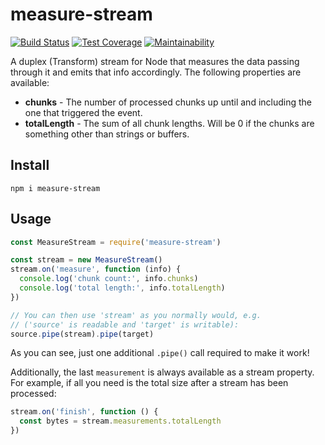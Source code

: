 # measure-stream

[![Build Status](https://travis-ci.com/meyfa/measure-stream.svg?branch=master)](https://travis-ci.com/meyfa/measure-stream)
[![Test Coverage](https://api.codeclimate.com/v1/badges/8a458e83d62bf8a2c619/test_coverage)](https://codeclimate.com/github/meyfa/measure-stream/test_coverage)
[![Maintainability](https://api.codeclimate.com/v1/badges/8a458e83d62bf8a2c619/maintainability)](https://codeclimate.com/github/meyfa/measure-stream/maintainability)

A duplex (Transform) stream for Node that measures the data passing through it
and emits that info accordingly. The following properties are available:

* **chunks** - The number of processed chunks up until and including the one
    that triggered the event.
* **totalLength** - The sum of all chunk lengths. Will be 0 if the chunks are
    something other than strings or buffers.


## Install

```
npm i measure-stream
```


## Usage

```javascript
const MeasureStream = require('measure-stream')

const stream = new MeasureStream()
stream.on('measure', function (info) {
  console.log('chunk count:', info.chunks)
  console.log('total length:', info.totalLength)
})

// You can then use 'stream' as you normally would, e.g.
// ('source' is readable and 'target' is writable):
source.pipe(stream).pipe(target)
```

As you can see, just one additional `.pipe()` call required to make it work!

Additionally, the last `measurement` is always available as a stream property.
For example, if all you need is the total size after a stream has been
processed:

```javascript
stream.on('finish', function () {
  const bytes = stream.measurements.totalLength
})
```
